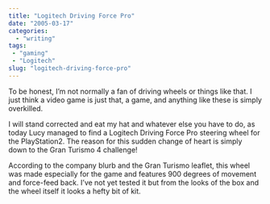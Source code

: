```yaml
---
title: "Logitech Driving Force Pro"
date: "2005-03-17"
categories: 
  - "writing"
tags:
 - "gaming"
 - "Logitech"
slug: "logitech-driving-force-pro"
---
```


To be honest, I’m not normally a fan of driving wheels or things like that. I just think a video game is just that, a game, and anything like these is simply overkilled.

I will stand corrected and eat my hat and whatever else you have to do, as today Lucy managed to find a Logitech Driving Force Pro steering wheel for the PlayStation2. The reason for this sudden change of heart is simply down to the Gran Turismo 4 challenge!

According to the company blurb and the Gran Turismo leaflet, this wheel was made especially for the game and features 900 degrees of movement and force-feed back. I’ve not yet tested it but from the looks of the box and the wheel itself it looks a hefty bit of kit.
